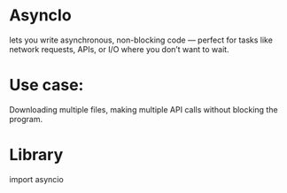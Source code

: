 <h1> AsyncIo</h1>
lets you write asynchronous, non-blocking code — perfect for tasks like network requests, APIs, or I/O where you don’t want to wait.

<h1> Use case:</h1> Downloading multiple files, making multiple API calls without blocking the program.

<h1>Library</h1>
import asyncio
